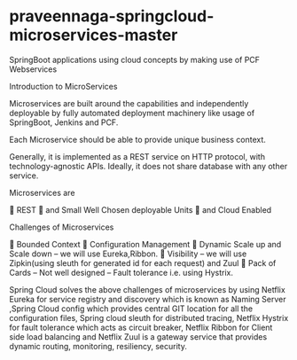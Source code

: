 # praveennaga-springcloud-microservices-master
SpringBoot applications using cloud concepts by making use of PCF Webservices

Introduction to MicroServices

Microservices are built around the capabilities and independently deployable by fully automated deployment machinery like usage of SpringBoot, Jenkins and PCF.

Each Microservice should be able to provide unique business context.

Generally, it is implemented as a REST service on HTTP protocol, with technology-agnostic APIs.
Ideally, it does not share database with any other service.

Microservices are

	REST
	and Small Well Chosen deployable Units
	and Cloud Enabled

Challenges of Microservices

	Bounded Context
	Configuration Management
	Dynamic Scale up and Scale down – we will use Eureka,Ribbon.
	Visibility – we will use Zipkin(using sleuth for generated id for each request) and Zuul
	Pack of Cards – Not well designed – Fault tolerance i.e. using Hystrix.


Spring Cloud solves the above challenges of microservices by using Netflix Eureka for service registry and discovery which is known as Naming Server ,Spring Cloud config which provides central GIT location for all the configuration files, Spring cloud sleuth for distributed tracing, Netflix Hystrix for fault tolerance which acts as circuit breaker, Netflix Ribbon for Client side load balancing and Netflix Zuul is a gateway service that provides dynamic routing, monitoring, resiliency, security.



